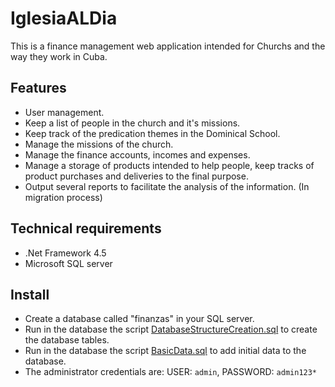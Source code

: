 # IglesiaALDia

This is a finance management web application intended for Churchs and the way they work in Cuba.

## Features

- User management.
- Keep a list of people in the church and it's missions.
- Keep track of the predication themes in the Dominical School.
- Manage the missions of the church.
- Manage the finance accounts, incomes and expenses.
- Manage a storage of products intended to help people, keep tracks of product purchases and deliveries to the final purpose.
- Output several reports to facilitate the analysis of the information. (In migration process)

## Technical requirements

- .Net Framework 4.5
- Microsoft SQL server

## Install

- Create a database called "finanzas" in your SQL server.
- Run in the database the script [DatabaseStructureCreation.sql](data/DatabaseStructureCreation.sql) to create the database tables.
- Run in the database the script [BasicData.sql](data/BasicData.sql) to add initial data to the database.
- The administrator credentials are: USER: `admin`, PASSWORD: `admin123*`
